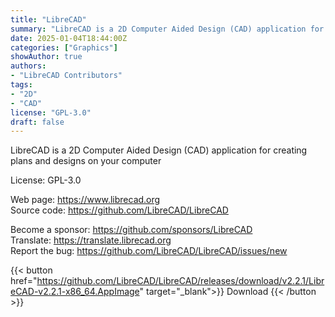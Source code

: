```yaml
---
title: "LibreCAD"
summary: "LibreCAD is a 2D Computer Aided Design (CAD) application for creating plans and designs on your computer"
date: 2025-01-04T18:44:00Z
categories: ["Graphics"]
showAuthor: true
authors:
- "LibreCAD Contributors"
tags: 
- "2D"
- "CAD"
license: "GPL-3.0"
draft: false
---
```


LibreCAD is a 2D Computer Aided Design (CAD) application for creating plans and designs on your computer

License: GPL-3.0

Web page: <https://www.librecad.org>  
Source code: <https://github.com/LibreCAD/LibreCAD>

Become a sponsor: <https://github.com/sponsors/LibreCAD>  
Translate: <https://translate.librecad.org>  
Report the bug: <https://github.com/LibreCAD/LibreCAD/issues/new>  

{{< button href="https://github.com/LibreCAD/LibreCAD/releases/download/v2.2.1/LibreCAD-v2.2.1-x86_64.AppImage" target="_blank">}}
Download
{{< /button >}}